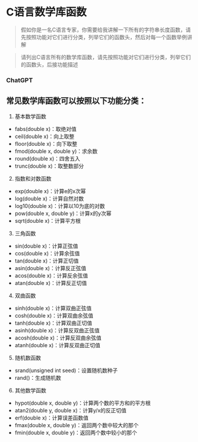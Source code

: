 # C语言数学库函数
> 假如你是一名C语言专家，你需要给我讲解一下所有的字符串长度函数，请先按照功能对它们进行分类，列举它们的函数头，然后对每一个函数举例讲解

> 请列出C语言所有的数学库函数，请先按照功能对它们进行分类，列举它们的函数头，后接功能描述



### ChatGPT

## 常见数学库函数可以按照以下功能分类：

1. 基本数学函数

- fabs(double x)：取绝对值
- ceil(double x)：向上取整
- floor(double x)：向下取整
- fmod(double x, double y)：求余数
- round(double x)：四舍五入
- trunc(double x)：取整数部分

2. 指数和对数函数

- exp(double x)：计算e的x次幂
- log(double x)：计算自然对数
- log10(double x)：计算以10为底的对数
- pow(double x, double y)：计算x的y次幂
- sqrt(double x)：计算平方根

3. 三角函数

- sin(double x)：计算正弦值
- cos(double x)：计算余弦值
- tan(double x)：计算正切值
- asin(double x)：计算反正弦值
- acos(double x)：计算反余弦值
- atan(double x)：计算反正切值

4. 双曲函数

- sinh(double x)：计算双曲正弦值
- cosh(double x)：计算双曲余弦值
- tanh(double x)：计算双曲正切值
- asinh(double x)：计算反双曲正弦值
- acosh(double x)：计算反双曲余弦值
- atanh(double x)：计算反双曲正切值

5. 随机数函数

- srand(unsigned int seed)：设置随机数种子
- rand()：生成随机数

6. 其他数学函数

- hypot(double x, double y)：计算两个数的平方和的平方根
- atan2(double y, double x)：计算y/x的反正切值
- erf(double x)：计算误差函数值
- fmax(double x, double y)：返回两个数中较大的那个
- fmin(double x, double y)：返回两个数中较小的那个
